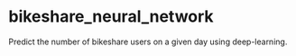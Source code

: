 # bikeshare_neural_network
Predict the number of bikeshare users on a given day using deep-learning.
